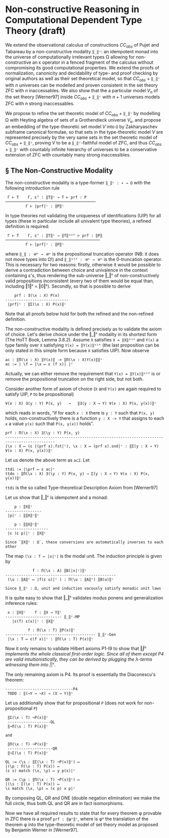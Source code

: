Non-constructive Reasoning in Computational Dependent Type Theory (draft)
=========================================================================

We extend the observational calculus of constructions $CC_{obs}$ of Pujet and Tabareau by
a non-constructive modality `‖_‖ᶜ`: an idempotent monad into the universe of computationally
irrelevant types Ω allowing for non-constructive an ε operator in a fenced fragment of the
calculus without compromising its good computational properties. We extend the proofs
of normalization, canonicity and decidability of type- and proof checking by original authors
as well as their set theoretical model, so that $CC_{obs}$ + `‖_‖ᶜ` with $n$ universes can be
modelled and proven consistent in the set theory ZFC with $n$ inaccessables. We also show
that the a particular model $V_n$ of the set theory [Werner97] inside $CC_{obs}$ + `‖_‖ᶜ` with
$n + 1$ universes models ZFC with $n$ strong inaccessables.

We propose to refine the set theoretic model of $CC_{obs}$ + `‖_‖ᶜ` by modelling Ω with Heyting
algebra of sets of a Grothendieck universe $V_κ$, and propose an embedding of the type-theoretic
set model $V$ into `Ω` by Zakharyaschev subframe canonical formulae, so that sets in the
type-theoretic model $V$ are represented precisely by the very same sets in the set theoretic
model of $CC_{obs}$ + `‖_‖ᶜ`, proving $V$ to be a `‖_‖ᶜ`-faithful model of ZFC, and thus
$CC_{obs}$ + `‖_‖ᶜ` with countably infinite hierarchy of universes to be a conservative
extension of ZFC with countably many strong inaccessibles.


<!--

Let `V := Σ(\P : Ω -> Ω) ∃(\P' : (Ω -> Ω) -> Ω) ‖∀P'(P)‖ᶜ = ‖∀P`‖ᶜ

For every element of some s : V_i we have

Define globalize(s : Vᵢ) : V
sup(\f : Π(T : 𝒰ⁱ) (T -> Vᵢ)) => (
(\set : Ω ↦ ??),
(\pred : (Ω -> Ω) ↦ ??),
??
)

  --->

§ The Non-Constructive Modality
-------------------------------

The non-constructive modality is a type-former `‖_‖ᶜ : ∗ → Ω` with the following introduction rule

```
 Γ ⊢ T    Γ, εᵀ : ‖T‖ᶜ → T ⊢ prf : P
────────────────────────────────────────
         Γ ⊢ |prf|ᶜ : ‖P‖ᶜ
```

In type theories not validating the uniqueness of identifications (UIP) for all types (these
in particular include all univalent type theories), a refined definition is required:

```
 Γ ⊢ T    Γ, εᵀ : ‖T‖ᶜ → ‖T‖ᵁᴵᴾ ⊢ prf : ‖P‖
──────────────────────────────────────────
         Γ ⊢ |prf|ᶜ : ‖P‖ᶜ
```

where `‖_‖ : 𝒰ⁿ → 𝒰ⁿ` is the propositional truncation operator (NB: it does not move types into Ω!)
and `‖_‖ᵁᴵᴾ : 𝒰ⁿ → 𝒰ⁿ` is the 0-truncation operator.
This is necessary for two reasons: firstly, otherwise it would be possible to derive a contradiction
between choice and univalence in the context containing ε's, thus rendering the sub-universe ‖_‖ᶜ of
non-constructively valid propositions inconsistent (every two of them would be equal than, including
‖1‖ᶜ = ‖0‖ᶜ). Secondly, so that is possible to derive
```
    prf : ∃(\x : X) P(x)
----------------------------
 |prf|ᶜ : ‖Σ(\x : X) P(x)‖ᶜ
```

Note that all proofs below hold for both the refined and the non-refined definition.

The non-constructive modality is defined precisely as to validate the axiom of choice. Let's
derive choice under the ‖_‖ᶜ modality in its shortest form (The HoTT Book, Lemma 3.8.2). Assume
`X` satisfies `X = ‖X‖ᵁᴵᴾ` and `Y(x)` a type family over `X` satisfying `Y(x) = ‖Y(x)‖ᵁᴵᴾ` (the last
proposition can be only stated in this simple form because `X` satisfies UIP). Now observe
```
ac : ‖Π(\x : X) ‖Y(x)‖ -> ‖Π(\x : X)Y(x)‖‖ᶜ
ac := | \f ↦ |\x ↦ ε (f x)| |ᶜ
```
Actually, we can either remove the requirement that `Y(x) = ‖Y(x)‖ᵁᴵᴾ` is or remove the
propositional truncation on the right side, but not both.

Consider another form of axiom of choice (`X` and `Y(x)` are again required to satisfy
UIP, `P` to be propositional)

```
∀(x : X) ∃(y : Y) P(x, y)   →   ‖∃(y : X → Y) ∀(x : X) P(x, y(x))‖ᶜ
```

which reads in words, “if for each `x : X` there is `y : Y` such that `P(x, y)` holds,
non-constructively there is a function `y : X -> Y` that assigns to each `x` a value `y(x)`
such that `P(x, y(x))` holds”.

```
prf : Π(\x : X) ∃(\y : Y) P(x, y)
--------------------------------------------------------------------------------------------
|\x : X ↦ (ε |(prf x).fst|ᶜ), \x : X ↦ (prf x).snd|ᶜ : ‖Σ(y : X → Y) ∀(x : X) P(x, y(x))‖ᶜ
```

Let us denote the above term as `ac2`. Let
```
ttdi := |\prf ↦ ε ac|ᶜ
ttdo : ‖Π(\x : X) ∃(\y : Y) P(x, y) → Σ(y : X → Y) ∀(x : X) P(x, y(x))‖ᶜ
```

`ttdi` is the so called Type-theoretical Description Axiom from [Werner97]

Let us show that ‖_‖ᶜ is idempotent and a monad:
```
    p : ‖X‖ᶜ
----------------
 |p|ᶜ : ‖‖X‖ᶜ‖ᶜ

    p : ‖‖X‖ᶜ‖ᶜ
-------------------
 |ε (ε p)|ᶜ : ‖X‖ᶜ

Since `‖X‖ᶜ : Ω`, these conversions are automatically inverses to each other
```


The map `(\x : T ↦ |x|ᶜ)` is the modal unit. The induction principle is given by
```
            f : Π(\x : A) ‖B(|x|ᶜ)‖ᶜ
-------------------------------------------------
 (\u : ‖A‖ᶜ ↦ |f(ε u)|ᶜ ) : Π(\u : ‖A‖ᶜ) ‖B(u)‖ᶜ

Since ‖_‖ᶜ : Ω, unit and induction vacously satisfy monadic unit laws
```

It is quite easy to show that ‖_‖ᶜ validates modus ponens and generalization inference rules:

```
 x : ‖X‖ᶜ    f : ‖X → Y‖ᶜ
------------------------- ‖_‖ᶜ-MP
   |ε(f) ε(x)|ᶜ : ‖X‖ᶜ

          f : Π(\x : T) ‖P(x)‖ᶜ
---------------------------------------- ‖_‖ᶜ-Gen
 |\x : T ↦ ε(f x)|ᶜ : ‖Π(\x : T) P(x)‖ᶜ
```

Now it only remains to validate Hilbert axioms P1-I9 to show that ‖_‖ᶜ implements the whole
classical first-order logic. Since all of them except P4 are valid intuitionistically, they
can be derived by plugging the λ-terms witnessing them into |_|ᶜ.

The only remaining axiom is P4. Its proof is essentially the Diaconescu's theorem:
```
------------------------------P4
 TODO : ‖(¬Y → ¬X) → (X → Y)‖ᶜ

```

Let us additionally show that for propositional `P` (does not work for non-propositional `P`)
```
 ‖Σ(\x : T) ¬P(x)‖ᶜ
 -------------------QL
 ‖¬Π(\x : T) P(x)‖ᶜ

and

 ‖Π(\x : T) ¬P(x)‖ᶜ
 --------------------QR
 ‖¬Σ(\x : T) P(x)‖ᶜ

QL := (\s : ‖Σ(\x : T) ¬P(x)‖ᶜ) ↦
|(\p : Π(\x : T) P(x)) ↦
(ε s) match (\x, \y) ↦ y p(x)|ᶜ

QR := (\p : ‖Π(\x : T) ¬P(x)‖ᶜ) ↦
|(\s : Σ(\x : T) P(x)) ↦
\s match (\x, \p) ↦ (ε p) x p|ᶜ
```

By composing QL, QR and DNE (double negation elimination) we make the full circle,
thus both QL and QR are in fact isomorphisms.

Now we have all required results to state that for every theorem φ provable in ZFC
there is a proof `prf : ‖φⱽ‖ᶜ`, where is φⱽ the translation of the theorem φ into
the type-theoretic model of set theory model as proposed by Benjamin Werner in
[Werner97].

<!--
§ Completely impredicative model of sets
----------------------------------------

The universe of `Ω` has quite rich structure intuitionistically. In particular, it countably many
inequivalent undecided propostions:
```
WLEM₁ := ∀(\P : Ω) (¬P ∨ ¬¬P)
WLEMₙ := ∀(\P₁ ... \Pₙ : Ω) ⋁(\i ≠ \j) (¬Pᵢ -> ¬Pⱼ) ∨ ¬⋀(\k) ¬Pₖ
```

Each of the above propositions implies all propositions below, but the reverse implication not possible[1].
Let us define
```
WLEM₀ := ¬∀(\n : Nat) ¬(WLEM(n + 1) -> WLEM(n))
```
which is implied by any reverse implication and implies all other WLEMₙ.

Let us define the relation `(∈) : Ω -> Ω -> Ω` by
```
X ∈ Y := (X -> Y) ∧ ((Y -> X) -> WLEM₀)
```

Note that with this definition `(X ∈ X) -> WLEM₀`.

With this relation, the propositions LEMₙ model sets, representing finite ordinals.
```
WLEM₀ ⋍ {}
WLEM₁ ⋍ { {} }
WLEM₂ ⋍ { {}, { {} } }
```

We hope to extend this construction for infinite sets. Note that for any family `q : I -> Ω` of
propositions, the proposition `¬∀(\i : I) ¬q(i)` is implied by each single `q(i)`. Let
```
sup(q) := ∀(\P : Ω) (P ∨ P -> ¬∀(\i : I) ¬q(i))
```

`sup(q)` retains the property of being implied by each single `q(i)`, and has additional property
that implication `X -> sup((_ ↦ X))` is a constructive taboo, and that being applied to empty family
it also produces a constructive taboo. By adjusting the definition of `WLEM₀` (and thus (∈)) we
hope to achieve that supremum of empty family turns out to be the empty set, and supremum of the
constant family `(_ ↦ X)` and does not contain itself. Then we hope (possibly adjusting the definition
of `sup`) to achieve that the sub-universe of Ω generated by `sup` to be a model of ZFC set theory
with respect to the relation (∈). Then we want to characterize this universe as propositions generated
by classes satisfying (∈)-induction. We hope to provide the model of CC_obs + |_| such that such
propositions are modelled essentially by the sets they denote, and ultimately show concervativity.


§ Extracting equalities from non-constructive proofs
----------------------------------------------------

In the theory we propose so far, there is no way to extract anything from the fenced
non-constructive fragment. Conjecture: no problems would be introduced by the rule
```
Г, x y : I ⊢ prf : ‖x = y‖ᶜ
---------------------------
     ↡prf : (x = y)
```
for purely inductive types `I`. This rule is certainly not admissible for universes
including Ω without ruining canonicity, and probably also not admissible for function
types. But we don't yet see how it could ruin computational properties if only applicable
for the types for which we know in advance (that is can observe from the type definition)
they have decidable equality.
-->